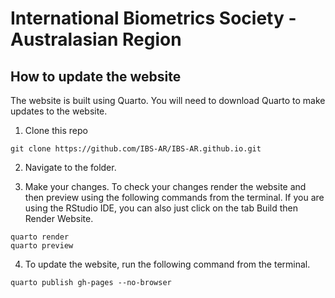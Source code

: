 # International Biometrics Society - Australasian Region 

## How to update the website

The website is built using Quarto. You will need to download Quarto to make updates to the website.

1. Clone this repo

```
git clone https://github.com/IBS-AR/IBS-AR.github.io.git
```

2. Navigate to the folder.

3. Make your changes. To check your changes render the website and then preview using the following commands from the terminal. If you are using the RStudio IDE, you can also just click on the tab Build then Render Website. 

```
quarto render 
quarto preview
```

4. To update the website, run the following command from the terminal.

```
quarto publish gh-pages --no-browser
```
